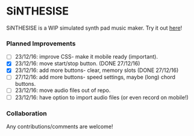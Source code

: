 # SiNTHESISE

SiNTHESISE is a WIP simulated synth pad music maker.
Try it out [here](https://mattlub.github.io/SiNTHESISE)!

### Planned Improvements
- [ ] 23/12/16: improve CSS- make it mobile ready (important).
- [x] 23/12/16: move start/stop button. (DONE 27/12/16)
- [x] 23/12/16: add more buttons- clear, memory slots (DONE 27/12/16)
- [ ] 27/12/16: add more buttons- speed settings, maybe (long) chord buttons.
- [ ] 23/12/16: move audio files out of repo.
- [ ] 23/12/16: have option to import audio files (or even record on mobile!)

### Collaboration
Any contributions/comments are welcome!
